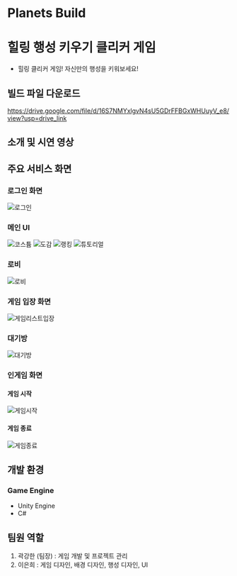 # Planets Build
# 힐링 행성 키우기 클리커 게임
- 힐링 클리커 게임! 자신만의 행성을 키워보세요!
## 빌드 파일 다운로드
https://drive.google.com/file/d/16S7NMYxlgvN4sU5GDrFFBGxWHUuyV_e8/view?usp=drive_link
## 소개 및 시연 영상

## 주요 서비스 화면

### 로그인 화면
![로그인](https://github.com/StrongGwak/YouCanRun/blob/main/%EC%82%B0%EC%B6%9C%EB%AC%BC/InGameGif/%EB%A1%9C%EA%B7%B8%EC%9D%B8.gif)
### 메인 UI
![코스튬](https://github.com/StrongGwak/YouCanRun/blob/main/%EC%82%B0%EC%B6%9C%EB%AC%BC/InGameGif/%EC%BD%94%EC%8A%A4%ED%8A%AC.gif)
![도감](https://github.com/StrongGwak/YouCanRun/blob/main/%EC%82%B0%EC%B6%9C%EB%AC%BC/InGameGif/%EB%8F%84%EA%B0%90.gif)
![랭킹](https://github.com/StrongGwak/YouCanRun/blob/main/%EC%82%B0%EC%B6%9C%EB%AC%BC/InGameGif/%EB%9E%AD%ED%82%B9.gif)
![튜토리얼](https://github.com/StrongGwak/YouCanRun/blob/main/%EC%82%B0%EC%B6%9C%EB%AC%BC/InGameGif/%ED%8A%9C%ED%86%A0%EB%A6%AC%EC%96%BC.gif)
### 로비
![로비](https://github.com/StrongGwak/YouCanRun/blob/main/%EC%82%B0%EC%B6%9C%EB%AC%BC/InGameGif/%EB%A1%9C%EB%B9%84.gif)
### 게임 입장 화면
![게임리스트입장](https://github.com/StrongGwak/YouCanRun/blob/main/%EC%82%B0%EC%B6%9C%EB%AC%BC/InGameGif/%EA%B2%8C%EC%9E%84%EB%A6%AC%EC%8A%A4%ED%8A%B8%EC%9E%85%EC%9E%A5.gif)
### 대기방
![대기방](https://github.com/StrongGwak/YouCanRun/blob/main/%EC%82%B0%EC%B6%9C%EB%AC%BC/InGameGif/%EC%9E%85%EC%9E%A5%EB%B0%8F%EB%A0%88%EB%94%94.gif)
### 인게임 화면
#### 게임 시작
![게임시작](https://github.com/StrongGwak/YouCanRun/blob/main/%EC%82%B0%EC%B6%9C%EB%AC%BC/InGameGif/%EA%B2%8C%EC%9E%84%EC%8B%9C%EC%9E%91.gif)
#### 게임 종료
![게임종료](https://github.com/StrongGwak/YouCanRun/blob/main/%EC%82%B0%EC%B6%9C%EB%AC%BC/InGameGif/%EA%B2%8C%EC%9E%84%EB%81%9D.gif)

## 개발 환경
### Game Engine
- Unity Engine
- C#

## 팀원 역할
1. 곽강한 (팀장) : 게임 개발 및 프로젝트 관리
2. 이은희 : 게임 디자인, 배경 디자인, 행성 디자인, UI
